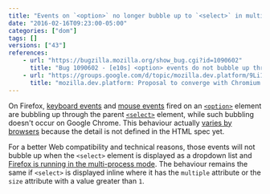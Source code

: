 ```yaml
---
title: "Events on `<option>` no longer bubble up to `<select>` in multi-process Firefox"
date: "2016-02-16T09:23:00-05:00"
categories: ["dom"]
tags: []
versions: ["43"]
references:
    - url: "https://bugzilla.mozilla.org/show_bug.cgi?id=1090602"
      title: "Bug 1090602 - [e10s] <option> events do not bubble up through parent <select>"
    - url: "https://groups.google.com/d/topic/mozilla.dev.platform/9Li1-qBaM88/discussion"
      title: "mozilla.dev.platform: Proposal to converge with Chromium / Blink for not firing events on <option>’s from <select> dropdowns"
---
```

On Firefox, [keyboard events](https://developer.mozilla.org/docs/Web/API/KeyboardEvent) and [mouse events](https://developer.mozilla.org/docs/Web/API/MouseEvent) fired on an [`<option>`](https://developer.mozilla.org/docs/Web/HTML/Element/option) element are bubbling up through the parent [`<select>`](https://developer.mozilla.org/docs/Web/HTML/Element/select) element, while such bubbling doesn't occur on Google Chrome. This behaviour actually [varies by browsers](https://bugzilla.mozilla.org/show_bug.cgi?id=1090602#c27) because the detail is not defined in the HTML spec yet.

For a better Web compatibility and technical reasons, those events will not bubble up when the `<select>` element is displayed as a dropdown list and [Firefox is running in the multi-process mode](https://www.fxsitecompat.com/en-CA/docs/2015/multi-process-is-enabled-by-default-on-the-developer-edition/). The behaviour remains the same if `<select>` is displayed inline where it has the `multiple` attribute or the `size` attribute with a value greater than `1`.
